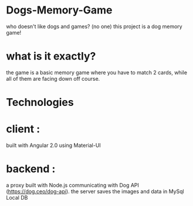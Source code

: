 # Dogs-Memory-Game
who doesn't like dogs and games? (no one) this project is a dog memory game!

# what is it exactly?
the game is a basic memory game where you have to match 2 cards, while all of them are facing down off course.

# Technologies

# client :
built with Angular 2.0 using Material-UI

# backend :
a proxy built with Node.js communicating with Dog API (https://dog.ceo/dog-api).
the server saves the images and data in MySql Local DB
